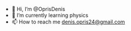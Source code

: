 - 👋 Hi, I’m @OprisDenis
- 🌱 I’m currently learning physics
- 📫 How to reach me denis.opris24@gmail.com

<!---
OprisDenis/OprisDenis is a ✨ special ✨ repository because its `README.md` (this file) appears on your GitHub profile.
You can click the Preview link to take a look at your changes.
--->
